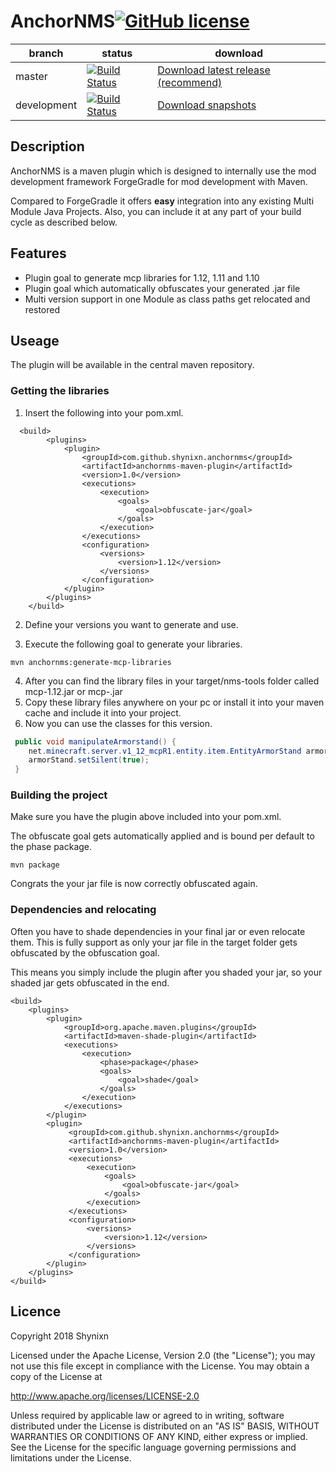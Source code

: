 # AnchorNMS[![GitHub license](https://img.shields.io/badge/license-Apache%20License%202.0-blue.svg)](https://raw.githubusercontent.com/Shynixn/BlockBall/master/LICENSE)

| branch        | status        | download      |
| ------------- | --------------| --------------| 
| master        | [![Build Status](https://travis-ci.org/Shynixn/Anchor-NMS.svg?branch=master)](https://travis-ci.org/Shynixn/Anchor-NMS) |[Download latest release (recommend)](https://github.com/Shynixn/Anchor-NMS/releases)|
| development   | [![Build Status](https://travis-ci.org/Shynixn/Anchor-NMS.svg?branch=development)](https://travis-ci.org/Shynixn/Anchor-NMS) | [Download snapshots](https://oss.sonatype.org/content/repositories/snapshots/com/github/shynixn/anchornms/anchornms-maven-plugin) |

## Description

AnchorNMS is a maven plugin which is designed to internally use the mod development framework ForgeGradle for 
mod development with Maven.

Compared to ForgeGradle it offers **easy** integration into any existing Multi Module Java Projects. 
Also, you can include it at any part of your build cycle as described below.

## Features

* Plugin goal to generate mcp libraries for 1.12, 1.11 and 1.10 
* Plugin goal which automatically obfuscates your generated .jar file
* Multi version support in one Module as class paths get relocated and restored

## Useage

The plugin will be available in the central maven repository.

### Getting the libraries

1. Insert the following into your pom.xml.

```maven
  <build>
        <plugins>
            <plugin>
                <groupId>com.github.shynixn.anchornms</groupId>
                <artifactId>anchornms-maven-plugin</artifactId>
                <version>1.0</version>
                <executions>
                    <execution>
                        <goals>
                            <goal>obfuscate-jar</goal>
                        </goals>
                    </execution>
                </executions>
                <configuration>
                    <versions>
                        <version>1.12</version>
                    </versions>
                </configuration>
            </plugin>
        </plugins>
    </build>
```

2. Define your versions you want to generate and use.

3. Execute the following goal to generate your libraries. 

```maven
mvn anchornms:generate-mcp-libraries
```

4. After you can find the library files in your target/nms-tools folder called mcp-1.12.jar or mcp-<version>.jar
5. Copy these library files anywhere on your pc or install it into your maven cache and include it into your project.
6. Now you can use the classes for this version.

```java
 public void manipulateArmorstand() {
    net.minecraft.server.v1_12_mcpR1.entity.item.EntityArmorStand armorStand;
    armorStand.setSilent(true);
 }
```

### Building the project

Make sure you have the plugin above included into your pom.xml.

The obfuscate goal gets automatically applied and is bound per default to the phase package.

```maven
mvn package
```
Congrats the your jar file is now correctly obfuscated again.

### Dependencies and relocating

Often you have to shade dependencies in your final jar or even relocate them. This is fully support
as only your jar file in the target folder gets obfuscated by the obfuscation goal.

This means you simply include the plugin after you shaded your jar, so your shaded jar gets obfuscated
in the end.

```maven
<build>
    <plugins>
        <plugin>
            <groupId>org.apache.maven.plugins</groupId>
            <artifactId>maven-shade-plugin</artifactId>
            <executions>
                <execution>
                    <phase>package</phase>
                    <goals>
                        <goal>shade</goal>
                    </goals>
                </execution>
            </executions>
        </plugin>
        <plugin>
             <groupId>com.github.shynixn.anchornms</groupId>
             <artifactId>anchornms-maven-plugin</artifactId>
             <version>1.0</version>
             <executions>
                 <execution>
                     <goals>
                         <goal>obfuscate-jar</goal>
                     </goals>
                 </execution>
             </executions>
             <configuration>
                 <versions>
                     <version>1.12</version>
                 </versions>
             </configuration>
        </plugin>
    </plugins>
</build>
```

## Licence

Copyright 2018 Shynixn

Licensed under the Apache License, Version 2.0 (the "License");
you may not use this file except in compliance with the License.
You may obtain a copy of the License at

   http://www.apache.org/licenses/LICENSE-2.0

Unless required by applicable law or agreed to in writing, software
distributed under the License is distributed on an "AS IS" BASIS,
WITHOUT WARRANTIES OR CONDITIONS OF ANY KIND, either express or implied.
See the License for the specific language governing permissions and
limitations under the License.
